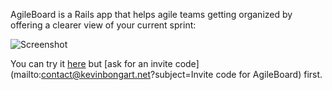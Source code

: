 AgileBoard is a Rails app that helps agile teams getting organized by offering a clearer view of your current sprint:

![Screenshot](http://f.cl.ly/items/1p0r200y2h280X0f3t3r/Screen%20Shot%202012-11-07%20at%201.17.37%20PM.png)

You can try it [here](http://agileboardapp.heroku.com) but [ask for an invite code](mailto:contact@kevinbongart.net?subject=Invite code for AgileBoard) first.